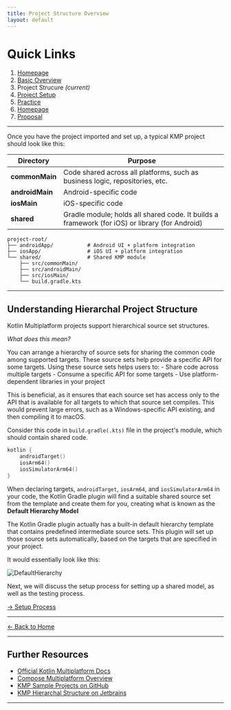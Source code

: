```yaml
---
title: Project Structure Overview
layout: default
---
```


# Quick Links
1. [Homepage](./tutorial.md)
2. [Basic Overview](./tutorial.md)
3. Project Strucure *(current)*
4. [Project Setup](./setup.md)
5. [Practice](./practice.md)
6. [Homepage](./index.md)
7. [Proposal](./proposal.md)

---

Once you have the project imported and set up, a typical KMP project should look like this:

| Directory | Purpose |
|------------|----------|
| **commonMain** | Code shared across all platforms, such as business logic, repositories, etc. |
| **androidMain** | Android-specific code |
| **iosMain** | iOS-specific code |
| **shared** | Gradle module; holds all shared code. It builds a framework (for iOS) or library (for Android) |

```
project-root/
├── androidApp/           # Android UI + platform integration
├── iosApp/               # iOS UI + platform integration
└── shared/               # Shared KMP module
    ├── src/commonMain/
    ├── src/androidMain/
    ├── src/iosMain/
    └── build.gradle.kts
```

---

## Understanding Hierarchal Project Structure

Kotlin Multiplatform projects support hierarchical source set structures.

*What does this mean?*

You can arrange a hierarchy of source sets for sharing the common code among supported targets. These source sets help provide a specific API for some targets. Using these source sets helps users to:
    - Share code across multiple targets
    - Consume a specific API for some targets
    - Use platform-dependent libraries in your project

This is beneficial, as it ensures that each source set has access only to the API that is available for all targets to which that source set compiles. This would prevent large errors, such as a Windows-specific API existing, and then compiling it to macOS.

Consider this code in `build.gradle(.kts)` file in the project's module, which should contain shared code.

```kotlin
kotlin {
    androidTarget()
    iosArm64()
    iosSimulatorArm64()
}
```
When declaring targets, `androidTarget`, `iosArm64`, and `iosSimulatorArm64` in your code, the Kotlin Gradle plugin will find a suitable shared source set from the template and create them for you, creating what is known as the **Default Hierarchy Model**

The Kotlin Gradle plugin actually has a built-in default hierarchy template that contains predefined intermediate source sets. This plugin will set up those source sets automatically, based on the targets that are specified in your project.

It would essentially look like this:

![DefaultHierarchy](./screenshots/DefaultHierarchy.png)

Next, we will discuss the setup process for setting up a shared model, as well as the testing process.

[-> Setup Process](./setup.md)

---

[<- Back to Home](./index.md)

---

## Further Resources

- [Official Kotlin Multiplatform Docs](https://kotlinlang.org/docs/multiplatform.html)
- [Compose Multiplatform Overview](https://www.jetbrains.com/lp/compose-multiplatform/)
- [KMP Sample Projects on GitHub](https://github.com/Kotlin/multiplatform-samples)
- [KMP Hierarchal Structure on Jetbrains](https://www.jetbrains.com/help/kotlin-multiplatform-dev/multiplatform-hierarchy.html#default-hierarchy-template)

---